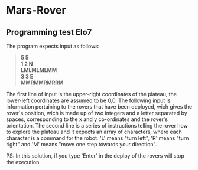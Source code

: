 # Mars-Rover
## Programming test Elo7

The program expects input as follows:

>__5 5__  
__1 2 N__  
__LMLMLMLMM__  
__3 3 E__  
__MMRMMRMRRM__

The first line of input is the upper-right coordinates of the plateau, the lower-left coordinates are assumed to be 0,0. The following input is information pertaining to the rovers that have been deployed, wich gives the rover's position, wich is made up of two integers and a letter separated by spaces, corresponding to the x and y co-ordinates and the rover's orientation. The second line is a series of instructions telling the rover how to explore the plateau and it expects an array of characters, where each character is a command for the robot. 'L' means "turn left", 'R' means "turn right" and 'M' means "move one step towards your direction".

PS: In this solution, if you type 'Enter' in the deploy of the rovers will stop the execution.
